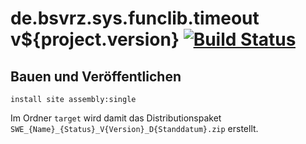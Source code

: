 de.bsvrz.sys.funclib.timeout v${project.version} [![Build Status](https://travis-ci.org/datenverteiler/de.bsvrz.sys.funclib.timeout.svg?branch=master)](https://travis-ci.org/datenverteiler/de.bsvrz.sys.funclib.timeout)
===================================


Bauen und Veröffentlichen
-------------------------

    install site assembly:single

Im Ordner `target` wird damit das Distributionspaket
`SWE_{Name}_{Status}_V{Version}_D{Standdatum}.zip` erstellt.
